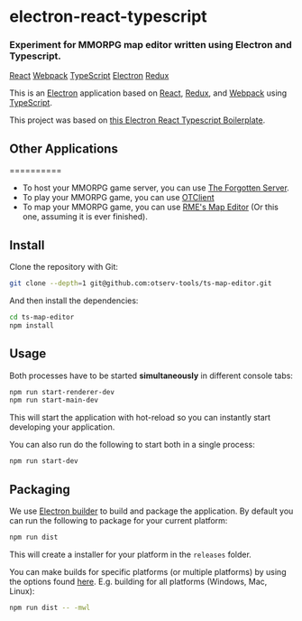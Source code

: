 # electron-react-typescript

### Experiment for MMORPG map editor written using Electron and Typescript.

[React](https://reactjs.org/)
[Webpack](https://webpack.js.org/)
[TypeScript](https://www.typescriptlang.org/)
[Electron](https://electronjs.org/)
[Redux](https://redux.js.org/)

This is an [Electron](https://electronjs.org/) application based on [React](https://reactjs.org/), [Redux](https://redux.js.org/), and [Webpack](https://webpack.js.org/) using [TypeScript](https://www.typescriptlang.org/).

This project was based on [this Electron React Typescript Boilerplate](https://github.com/Robinfr/electron-react-typescript).

## Other Applications

==========

- To host your MMORPG game server, you can use [The Forgotten Server](https://github.com/otland/forgottenserver).
- To play your MMORPG game, you can use [OTClient](https://github.com/edubart/otclient)
- To map your MMORPG game, you can use [RME's Map Editor](https://github.com/hjnilsson/rme) (Or this one, assuming it is ever finished).

## Install

Clone the repository with Git:

```bash
git clone --depth=1 git@github.com:otserv-tools/ts-map-editor.git
```

And then install the dependencies:

```bash
cd ts-map-editor
npm install
```

## Usage

Both processes have to be started **simultaneously** in different console tabs:

```bash
npm run start-renderer-dev
npm run start-main-dev
```

This will start the application with hot-reload so you can instantly start developing your application.

You can also run do the following to start both in a single process:

```bash
npm run start-dev
```

## Packaging

We use [Electron builder](https://www.electron.build/) to build and package the application. By default you can run the following to package for your current platform:

```bash
npm run dist
```

This will create a installer for your platform in the `releases` folder.

You can make builds for specific platforms (or multiple platforms) by using the options found [here](https://www.electron.build/cli). E.g. building for all platforms (Windows, Mac, Linux):

```bash
npm run dist -- -mwl
```
